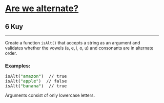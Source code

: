 <h1><a href="https://www.codewars.com/kata/59325dc15dbb44b2440000af">Are we alternate?</a></h1>
<h2>6 Kuy</h2>
<hr>
<p>Create a function <code>isAlt()</code> that accepts a string as an argument 
and validates whether the vowels (a, e, i, o, u) and consonants are in alternate order.</p>
<h3>Examples:</h3>
<pre>
isAlt(<span style="color: darkgreen">"amazon"</span>)  // true
isAlt(<span style="color: darkgreen">"apple"</span>)  // false
isAlt(<span style="color: darkgreen">"banana"</span>)  // true
</pre>
<p>Arguments consist of only lowercase letters.</p>
